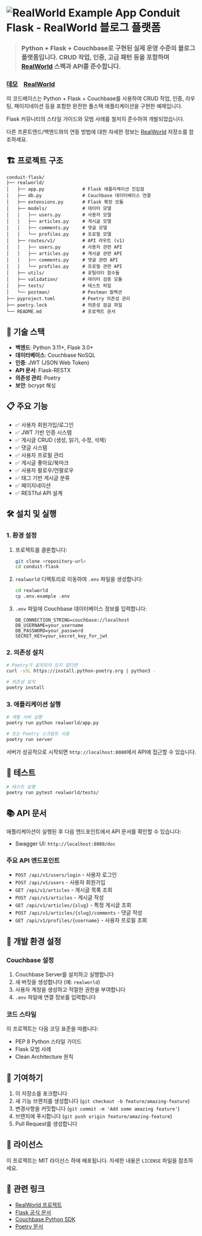 # ![RealWorld Example App](logo.png) Conduit Flask - RealWorld 블로그 플랫폼

> ### Python + Flask + Couchbase로 구현된 실제 운영 수준의 블로그 플랫폼입니다. CRUD 작업, 인증, 고급 패턴 등을 포함하며 [RealWorld](https://github.com/gothinkster/realworld) 스펙과 API를 준수합니다.

### [데모](https://demo.realworld.io/)&nbsp;&nbsp;&nbsp;&nbsp;[RealWorld](https://github.com/gothinkster/realworld)

이 코드베이스는 Python + Flask + Couchbase를 사용하여 CRUD 작업, 인증, 라우팅, 페이지네이션 등을 포함한 완전한 풀스택 애플리케이션을 구현한 예제입니다.

Flask 커뮤니티의 스타일 가이드와 모범 사례를 철저히 준수하여 개발되었습니다.

다른 프론트엔드/백엔드와의 연동 방법에 대한 자세한 정보는 [RealWorld](https://github.com/gothinkster/realworld) 저장소를 참조하세요.

## 🏗️ 프로젝트 구조

```text
conduit-flask/
├── realworld/
│   ├── app.py              # Flask 애플리케이션 진입점
│   ├── db.py               # Couchbase 데이터베이스 연결
│   ├── extensions.py       # Flask 확장 모듈
│   ├── models/             # 데이터 모델
│   │   ├── users.py        # 사용자 모델
│   │   ├── articles.py     # 게시글 모델
│   │   ├── comments.py     # 댓글 모델
│   │   └── profiles.py     # 프로필 모델
│   ├── routes/v1/          # API 라우트 (v1)
│   │   ├── users.py        # 사용자 관련 API
│   │   ├── articles.py     # 게시글 관련 API
│   │   ├── comments.py     # 댓글 관련 API
│   │   └── profiles.py     # 프로필 관련 API
│   ├── utils/              # 유틸리티 함수들
│   ├── validation/         # 데이터 검증 모듈
│   ├── tests/              # 테스트 파일
│   └── postman/            # Postman 컬렉션
├── pyproject.toml          # Poetry 의존성 관리
├── poetry.lock             # 의존성 잠금 파일
└── README.md               # 프로젝트 문서
```

## 🚀 기술 스택

- **백엔드**: Python 3.11+, Flask 3.0+
- **데이터베이스**: Couchbase NoSQL
- **인증**: JWT (JSON Web Token)
- **API 문서**: Flask-RESTX
- **의존성 관리**: Poetry
- **보안**: bcrypt 해싱

## 📋 주요 기능

- ✅ 사용자 회원가입/로그인
- ✅ JWT 기반 인증 시스템
- ✅ 게시글 CRUD (생성, 읽기, 수정, 삭제)
- ✅ 댓글 시스템
- ✅ 사용자 프로필 관리
- ✅ 게시글 좋아요/북마크
- ✅ 사용자 팔로우/언팔로우
- ✅ 태그 기반 게시글 분류
- ✅ 페이지네이션
- ✅ RESTful API 설계

## 🛠️ 설치 및 실행

### 1. 환경 설정

1. 프로젝트를 클론합니다:
   ```bash
   git clone <repository-url>
   cd conduit-flask
   ```

2. `realworld` 디렉토리로 이동하여 `.env` 파일을 생성합니다:
   ```bash
   cd realworld
   cp .env.example .env
   ```

3. `.env` 파일에 Couchbase 데이터베이스 정보를 입력합니다:

   ```env
   DB_CONNECTION_STRING=couchbase://localhost
   DB_USERNAME=your_username
   DB_PASSWORD=your_password
   SECRET_KEY=your_secret_key_for_jwt
   ```

### 2. 의존성 설치

```bash
# Poetry가 설치되어 있지 않다면
curl -sSL https://install.python-poetry.org | python3 -

# 의존성 설치
poetry install
```

### 3. 애플리케이션 실행

```bash
# 개발 서버 실행
poetry run python realworld/app.py

# 또는 Poetry 스크립트 사용
poetry run server
```

서버가 성공적으로 시작되면 `http://localhost:8080`에서 API에 접근할 수 있습니다.

## 🧪 테스트

```bash
# 테스트 실행
poetry run pytest realworld/tests/
```

## 📚 API 문서

애플리케이션이 실행된 후 다음 엔드포인트에서 API 문서를 확인할 수 있습니다:

- Swagger UI: `http://localhost:8080/doc`

### 주요 API 엔드포인트

- `POST /api/v1/users/login` - 사용자 로그인
- `POST /api/v1/users` - 사용자 회원가입
- `GET /api/v1/articles` - 게시글 목록 조회
- `POST /api/v1/articles` - 게시글 작성
- `GET /api/v1/articles/{slug}` - 특정 게시글 조회
- `POST /api/v1/articles/{slug}/comments` - 댓글 작성
- `GET /api/v1/profiles/{username}` - 사용자 프로필 조회

## 🔧 개발 환경 설정

### Couchbase 설정

1. Couchbase Server를 설치하고 실행합니다
2. 새 버킷을 생성합니다 (예: `realworld`)
3. 사용자 계정을 생성하고 적절한 권한을 부여합니다
4. `.env` 파일에 연결 정보를 입력합니다

### 코드 스타일

이 프로젝트는 다음 코딩 표준을 따릅니다:

- PEP 8 Python 스타일 가이드
- Flask 모범 사례
- Clean Architecture 원칙

## 🤝 기여하기

1. 이 저장소를 포크합니다
2. 새 기능 브랜치를 생성합니다 (`git checkout -b feature/amazing-feature`)
3. 변경사항을 커밋합니다 (`git commit -m 'Add some amazing feature'`)
4. 브랜치에 푸시합니다 (`git push origin feature/amazing-feature`)
5. Pull Request를 생성합니다

## 📄 라이선스

이 프로젝트는 MIT 라이선스 하에 배포됩니다. 자세한 내용은 `LICENSE` 파일을 참조하세요.

## 🔗 관련 링크

- [RealWorld 프로젝트](https://github.com/gothinkster/realworld)
- [Flask 공식 문서](https://flask.palletsprojects.com/)
- [Couchbase Python SDK](https://docs.couchbase.com/python-sdk/current/hello-world/start-using-sdk.html)
- [Poetry 문서](https://python-poetry.org/docs/)
